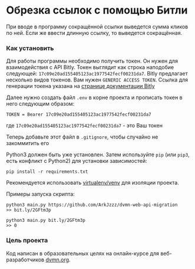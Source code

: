# Обрезка ссылок с помощью Битли

При вводе в программу сокращённой ссылки выведется сумма кликов по ней. 
Если же ввести длинную ссылку, то выведется сокращённая.

### Как установить

Для работы программы необходимо получить токен. Он нужен для взаимодействия с API Bitly.
Токен выглядит как строка наподобие следующей: `17c09e20ad155405123ac1977542fecf00231da7`. 
Bitly предлагает несколько видов токенов. Вам нужен `GENERIC ACCESS TOKEN`.
Ссылка для генерации токена указана на [странице документации Bitly](https://dev.bitly.com/get_started.html)

Далее нужно создать файл `.env` в корне проекта и прописать токен в него следующим образом:
```
TOKEN = Bearer 17c09e20ad155405123ac1977542fecf00231da7
```
где `17c09e20ad155405123ac1977542fecf00231da7` - это Ваш токен

Теперь добавьте этот файл в `.gitignore`, чтобы случайно не закоммитить его
 
Python3 должен быть уже установлен. 
Затем используйте `pip` (или `pip3`, есть конфликт с Python2) для установки зависимостей:
```
pip install -r requirements.txt
```

Рекомендуется использовать 	[virtualenv/venv](https://virtualenv.pypa.io/en/latest/) для изоляции проекта.

Примеры запуска скрипта:
```
python3 main.py https://github.com/ArkJzzz/dvmn-web-api-migration
>> bit.ly/2GFtm3p
```
```
python3 main.py bit.ly/2GFtm3p
>> 0
```

### Цель проекта

Код написан в образовательных целях на онлайн-курсе для веб-разработчиков [dvmn.org](https://dvmn.org/).